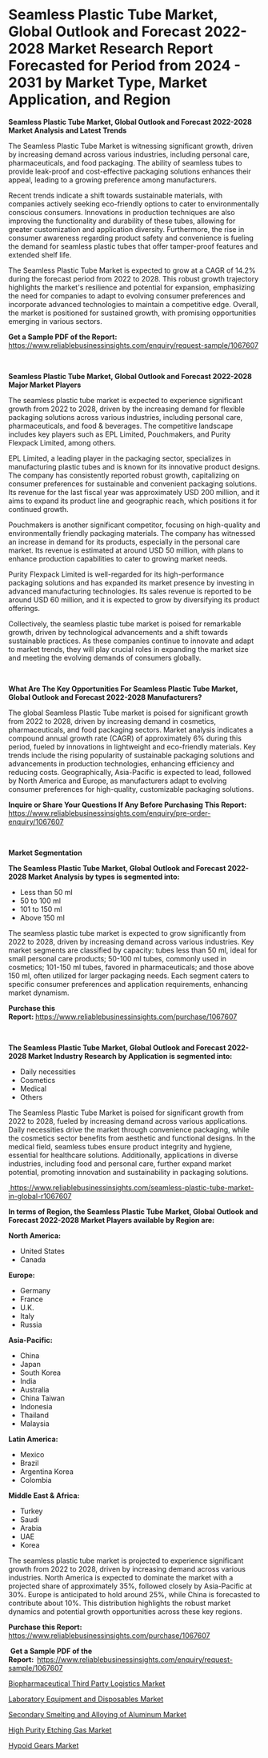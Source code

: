 <p><h1>Seamless Plastic Tube Market, Global Outlook and Forecast 2022-2028 Market Research Report Forecasted for Period from 2024 -  2031 by Market Type, Market Application, and Region</h1></p><p><strong>Seamless Plastic Tube Market, Global Outlook and Forecast 2022-2028 Market Analysis and Latest Trends</strong></p>
<p><p>The Seamless Plastic Tube Market is witnessing significant growth, driven by increasing demand across various industries, including personal care, pharmaceuticals, and food packaging. The ability of seamless tubes to provide leak-proof and cost-effective packaging solutions enhances their appeal, leading to a growing preference among manufacturers. </p><p>Recent trends indicate a shift towards sustainable materials, with companies actively seeking eco-friendly options to cater to environmentally conscious consumers. Innovations in production techniques are also improving the functionality and durability of these tubes, allowing for greater customization and application diversity. Furthermore, the rise in consumer awareness regarding product safety and convenience is fueling the demand for seamless plastic tubes that offer tamper-proof features and extended shelf life.</p><p>The Seamless Plastic Tube Market is expected to grow at a CAGR of 14.2% during the forecast period from 2022 to 2028. This robust growth trajectory highlights the market's resilience and potential for expansion, emphasizing the need for companies to adapt to evolving consumer preferences and incorporate advanced technologies to maintain a competitive edge. Overall, the market is positioned for sustained growth, with promising opportunities emerging in various sectors.</p></p>
<p><strong>Get a Sample PDF of the Report:&nbsp;</strong> <a href="https://www.reliablebusinessinsights.com/enquiry/request-sample/1067607?utm_campaign=113&utm_medium=2&utm_source=Github&utm_content=ia&utm_term=04122024&utm_id=seamless-plastic-tube-market-global-outlook-and-forecast-2022-2028">https://www.reliablebusinessinsights.com/enquiry/request-sample/1067607</a></p>
<p>&nbsp;</p>
<p><strong>Seamless Plastic Tube Market, Global Outlook and Forecast 2022-2028 Major Market Players</strong></p>
<p><p>The seamless plastic tube market is expected to experience significant growth from 2022 to 2028, driven by the increasing demand for flexible packaging solutions across various industries, including personal care, pharmaceuticals, and food & beverages. The competitive landscape includes key players such as EPL Limited, Pouchmakers, and Purity Flexpack Limited, among others.</p><p>EPL Limited, a leading player in the packaging sector, specializes in manufacturing plastic tubes and is known for its innovative product designs. The company has consistently reported robust growth, capitalizing on consumer preferences for sustainable and convenient packaging solutions. Its revenue for the last fiscal year was approximately USD 200 million, and it aims to expand its product line and geographic reach, which positions it for continued growth.</p><p>Pouchmakers is another significant competitor, focusing on high-quality and environmentally friendly packaging materials. The company has witnessed an increase in demand for its products, especially in the personal care market. Its revenue is estimated at around USD 50 million, with plans to enhance production capabilities to cater to growing market needs.</p><p>Purity Flexpack Limited is well-regarded for its high-performance packaging solutions and has expanded its market presence by investing in advanced manufacturing technologies. Its sales revenue is reported to be around USD 60 million, and it is expected to grow by diversifying its product offerings.</p><p>Collectively, the seamless plastic tube market is poised for remarkable growth, driven by technological advancements and a shift towards sustainable practices. As these companies continue to innovate and adapt to market trends, they will play crucial roles in expanding the market size and meeting the evolving demands of consumers globally.</p></p>
<p>&nbsp;</p>
<p><strong>What Are The Key Opportunities For Seamless Plastic Tube Market, Global Outlook and Forecast 2022-2028 Manufacturers?</strong></p>
<p><p>The global Seamless Plastic Tube market is poised for significant growth from 2022 to 2028, driven by increasing demand in cosmetics, pharmaceuticals, and food packaging sectors. Market analysis indicates a compound annual growth rate (CAGR) of approximately 6% during this period, fueled by innovations in lightweight and eco-friendly materials. Key trends include the rising popularity of sustainable packaging solutions and advancements in production technologies, enhancing efficiency and reducing costs. Geographically, Asia-Pacific is expected to lead, followed by North America and Europe, as manufacturers adapt to evolving consumer preferences for high-quality, customizable packaging solutions.</p></p>
<p><strong>Inquire or Share Your Questions If Any Before Purchasing This Report:</strong> <a href="https://www.reliablebusinessinsights.com/enquiry/pre-order-enquiry/1067607?utm_campaign=113&utm_medium=2&utm_source=Github&utm_content=ia&utm_term=04122024&utm_id=seamless-plastic-tube-market-global-outlook-and-forecast-2022-2028">https://www.reliablebusinessinsights.com/enquiry/pre-order-enquiry/1067607</a></p>
<p>&nbsp;</p>
<p><strong>Market Segmentation</strong></p>
<p><strong>The Seamless Plastic Tube Market, Global Outlook and Forecast 2022-2028 Market Analysis by types is segmented into:</strong></p>
<p><ul><li>Less than 50 ml</li><li>50 to 100 ml</li><li>101 to 150 ml</li><li>Above 150 ml</li></ul></p>
<p><p>The seamless plastic tube market is expected to grow significantly from 2022 to 2028, driven by increasing demand across various industries. Key market segments are classified by capacity: tubes less than 50 ml, ideal for small personal care products; 50-100 ml tubes, commonly used in cosmetics; 101-150 ml tubes, favored in pharmaceuticals; and those above 150 ml, often utilized for larger packaging needs. Each segment caters to specific consumer preferences and application requirements, enhancing market dynamism.</p></p>
<p><strong>Purchase this Report:&nbsp;</strong><a href="https://www.reliablebusinessinsights.com/purchase/1067607?utm_campaign=113&utm_medium=2&utm_source=Github&utm_content=ia&utm_term=04122024&utm_id=seamless-plastic-tube-market-global-outlook-and-forecast-2022-2028">https://www.reliablebusinessinsights.com/purchase/1067607</a></p>
<p>&nbsp;</p>
<p><strong>The Seamless Plastic Tube Market, Global Outlook and Forecast 2022-2028 Market Industry Research by Application is segmented into:</strong></p>
<p><ul><li>Daily necessities</li><li>Cosmetics</li><li>Medical</li><li>Others</li></ul></p>
<p><p>The Seamless Plastic Tube Market is poised for significant growth from 2022 to 2028, fueled by increasing demand across various applications. Daily necessities drive the market through convenience packaging, while the cosmetics sector benefits from aesthetic and functional designs. In the medical field, seamless tubes ensure product integrity and hygiene, essential for healthcare solutions. Additionally, applications in diverse industries, including food and personal care, further expand market potential, promoting innovation and sustainability in packaging solutions.</p></p>
<p><a href="https://www.reliablebusinessinsights.com/seamless-plastic-tube-market-in-global-r1067607?utm_campaign=113&utm_medium=2&utm_source=Github&utm_content=ia&utm_term=04122024&utm_id=seamless-plastic-tube-market-global-outlook-and-forecast-2022-2028">&nbsp;https://www.reliablebusinessinsights.com/seamless-plastic-tube-market-in-global-r1067607</a></p>
<p><strong>In terms of Region, the Seamless Plastic Tube Market, Global Outlook and Forecast 2022-2028 Market Players available by Region are:</strong></p>
<p>
    <p> <strong> North America: </strong>
        <ul>
            <li>United States</li>
            <li>Canada</li>
        </ul>
        </p> 
    <p> <strong> Europe: </strong>
        <ul>
            <li>Germany</li>
            <li>France</li>
            <li>U.K.</li>
            <li>Italy</li>
            <li>Russia</li>
        </ul>
        </p> 
    <p> <strong> Asia-Pacific: </strong>
        <ul>
            <li>China</li>
            <li>Japan</li>
            <li>South Korea</li>
            <li>India</li>
            <li>Australia</li>
            <li>China Taiwan</li>
            <li>Indonesia</li>
            <li>Thailand</li>
            <li>Malaysia</li>
        </ul>
        </p> 
    <p> <strong> Latin America: </strong>
        <ul>
            <li>Mexico</li>
            <li>Brazil</li>
            <li>Argentina Korea</li>
            <li>Colombia</li>
        </ul>
        </p> 
    <p> <strong> Middle East & Africa: </strong>
        <ul>
            <li>Turkey</li>
            <li>Saudi</li>
            <li>Arabia</li>
            <li>UAE</li>
            <li>Korea</li>
        </ul>
    </p>
    </p>
<p><p>The seamless plastic tube market is projected to experience significant growth from 2022 to 2028, driven by increasing demand across various industries. North America is expected to dominate the market with a projected share of approximately 35%, followed closely by Asia-Pacific at 30%. Europe is anticipated to hold around 25%, while China is forecasted to contribute about 10%. This distribution highlights the robust market dynamics and potential growth opportunities across these key regions.</p></p>
<p><strong>Purchase this Report: </strong><a href="https://www.reliablebusinessinsights.com/purchase/1067607?utm_campaign=113&utm_medium=2&utm_source=Github&utm_content=ia&utm_term=04122024&utm_id=seamless-plastic-tube-market-global-outlook-and-forecast-2022-2028">https://www.reliablebusinessinsights.com/purchase/1067607</a></p>
<p>&nbsp;<strong>Get a Sample PDF of the Report:&nbsp;&nbsp;</strong><a href="https://www.reliablebusinessinsights.com/enquiry/request-sample/1067607?utm_campaign=113&utm_medium=2&utm_source=Github&utm_content=ia&utm_term=04122024&utm_id=seamless-plastic-tube-market-global-outlook-and-forecast-2022-2028">https://www.reliablebusinessinsights.com/enquiry/request-sample/1067607</a></p>
<p><strong></strong></p>
<p><p><a href="https://www.linkedin.com/pulse/strategic-forecast-biopharmaceutical-third-party-logistics-7ow1c?utm_campaign=113&utm_medium=2&utm_source=Github&utm_content=ia&utm_term=04122024&utm_id=seamless-plastic-tube-market-global-outlook-and-forecast-2022-2028">Biopharmaceutical Third Party Logistics Market</a></p><p><a href="https://www.linkedin.com/pulse/whats-powering-laboratory-equipment-disposables-market-growth-dmdec?utm_campaign=113&utm_medium=2&utm_source=Github&utm_content=ia&utm_term=04122024&utm_id=seamless-plastic-tube-market-global-outlook-and-forecast-2022-2028">Laboratory Equipment and Disposables Market</a></p><p><a href="https://www.linkedin.com/pulse/driving-forces-global-secondary-smelting-alloying-aluminum-jahhc?utm_campaign=113&utm_medium=2&utm_source=Github&utm_content=ia&utm_term=04122024&utm_id=seamless-plastic-tube-market-global-outlook-and-forecast-2022-2028">Secondary Smelting and Alloying of Aluminum Market</a></p><p><a href="https://issuu.com/reportprime-2/docs/high-purity-etching-gas-market-size-2030.pptx?utm_campaign=113&utm_medium=2&utm_source=Github&utm_content=ia&utm_term=04122024&utm_id=seamless-plastic-tube-market-global-outlook-and-forecast-2022-2028">High Purity Etching Gas Market</a></p><p><a href="https://issuu.com/reportprime-2/docs/hypoid-gears-market-size-2030.pptx?utm_campaign=113&utm_medium=2&utm_source=Github&utm_content=ia&utm_term=04122024&utm_id=seamless-plastic-tube-market-global-outlook-and-forecast-2022-2028">Hypoid Gears Market</a></p></p>